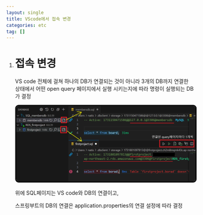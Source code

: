```yaml
---
layout: single
title: VScode에서 접속 변경
categories: etc
tag: []
---
```


1. # 접속 변경

   VS code 전체에 걸쳐 하나의 DB가 연결되는 것이 아니라 3개의 DB까지 연결한 상태에서 어떤 open query 페이지에서 실행 시키는지에 따라 명령이 실행되는 DB가 결정

   <img src="../../imgs/etc/vscode_db_connect3.png" style="border:3px solid black;border-radius:9px;width:600px"/>  

   위에 SQL페이지는 VS code와 DB의 연결이고,   

   스프링부트의 DB의 연결은 application.properties의 연결 설정에 따라 결정